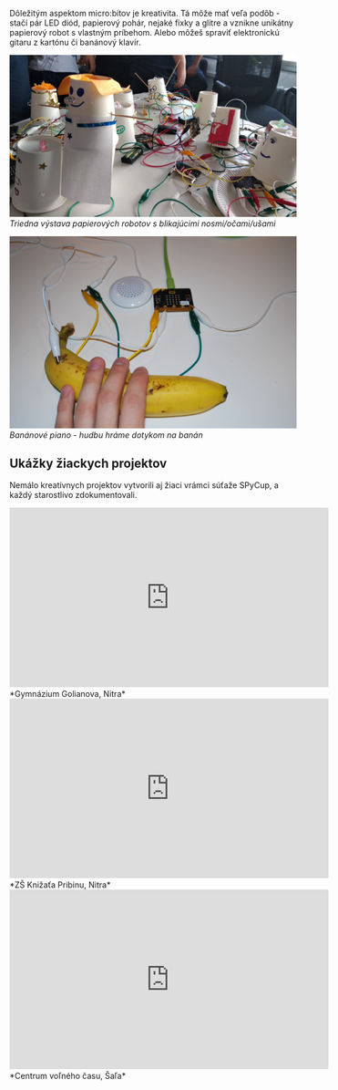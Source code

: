 Dôležitým aspektom micro:bitov je kreativita. Tá môže mať veľa podôb - stačí pár LED diód, papierový pohár, nejaké fixky
a glitre a vznikne unikátny papierový robot s vlastným príbehom. Alebo môžeš spraviť elektronickú gitaru
z kartónu či banánový klavír.

![Micor:bit papierové roboty](images/microbit-paper-robots.jpg)  
*Triedna výstava papierových robotov s blikajúcimi nosmi/očami/ušami*

![Micor:bit banánové piano](images/microbit-banana-piano.JPG)  
*Banánové piano - hudbu hráme dotykom na banán*

## Ukážky žiackych projektov
Nemálo kreatívnych projektov vytvorili aj žiaci vrámci súťaže SPyCup, a každý starostlivo zdokumentovali.

<iframe width="560" height="315" src="https://www.youtube.com/embed/St-XO3Y_pKs" frameborder="0" allow="accelerometer; autoplay; encrypted-media; gyroscope; picture-in-picture" allowfullscreen></iframe>  
*Gymnázium Golianova, Nitra*

<iframe width="560" height="315" src="https://www.youtube.com/embed/b1hPbHcPv18" frameborder="0" allow="accelerometer; autoplay; encrypted-media; gyroscope; picture-in-picture" allowfullscreen></iframe>  
*ZŠ Knižaťa Pribinu, Nitra*

<iframe width="560" height="315" src="https://www.youtube.com/embed/2bJDdNLC2gU" frameborder="0" allow="accelerometer; autoplay; encrypted-media; gyroscope; picture-in-picture" allowfullscreen></iframe>  
*Centrum voľného času, Šaľa*
